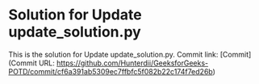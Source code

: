 # Solution for Update update_solution.py

This is the solution for Update update_solution.py. Commit link: [Commit](Commit URL: https://github.com/Hunterdii/GeeksforGeeks-POTD/commit/cf6a391ab5309ec7ffbfc5f082b22c174f7ed26b)
